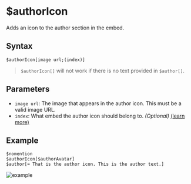 # $authorIcon
Adds an icon to the author section in the embed.

## Syntax
```
$authorIcon[image url;(index)]
```
> `$authorIcon[]` will not work if there is no text provided in `$author[]`.
> 
## Parameters
- `image url`: The image that appears in the author icon. This must be a valid image URL.
- `index`: What embed the author icon should belong to. _(Optional)_ [(learn more)](../resources/embedIndexes.md)

## Example
```
$nomention
$authorIcon[$authorAvatar]
$author[⬅️ That is the author icon. This is the author text.]
```

![example](https://user-images.githubusercontent.com/113303649/209976219-44583abf-be27-4874-bfff-331d51f45f1e.png)

